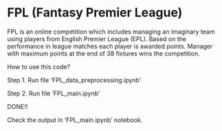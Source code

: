 # FPL (Fantasy Premier League)

FPL is an online competition which includes managing an imaginary team using players from English Premier League (EPL). Based on the performance in league matches each player is awarded points. Manager with maximum points at the end of 38 fixtures wins the competition.

How to use this code?

Step 1. Run file ‘FPL_data_preprocessing.ipynb’

Step 2. Run file ‘FPL_main.ipynb’

DONE!!

Check the output in ‘FPL_main.ipynb’ notebook.
 
